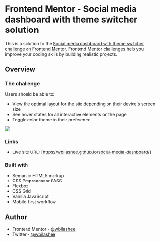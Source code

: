 # Frontend Mentor - Social media dashboard with theme switcher solution

This is a solution to the [Social media dashboard with theme switcher challenge on Frontend Mentor](https://www.frontendmentor.io/challenges/social-media-dashboard-with-theme-switcher-6oY8ozp_H). Frontend Mentor challenges help you improve your coding skills by building realistic projects.

## Overview

### The challenge

Users should be able to:

- View the optimal layout for the site depending on their device's screen size
- See hover states for all interactive elements on the page
- Toggle color theme to their preference

![](https://res.cloudinary.com/dhhvnduts/image/upload/v1672650091/social-media-dashboard_p9bjdq.jpg)

### Links

- Live site URL: [https://wbilashee.github.io/social-media-dashboard/]

### Built with

- Semantic HTML5 markup
- CSS Preprocessor SASS
- Flexbox
- CSS Grid
- Vanilla JavaScript
- Mobile-first workflow

## Author

- Frontend Mentor - [@wbilashee](https://www.frontendmentor.io/profile/wbilashee)
- Twitter - [@wbilashee](https://www.twitter.com/wbilashee)
